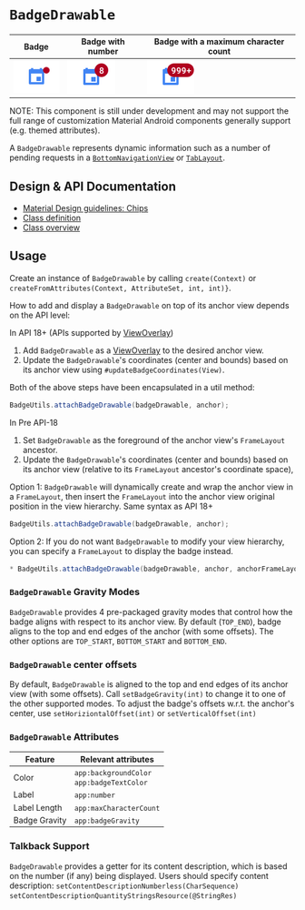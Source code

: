 <!--docs:
title: "Badge"
layout: detail
section: components
excerpt: "Badges can contain dynamic information, such as a number of pending requests."
iconId: badge
path: /catalog/badging/
-->

# `BadgeDrawable`

Badge                                   | Badge with number                              | Badge with a maximum character count
--------------------------------------- | ---------------------------------------------- | ------------------------------------
![badge_icon](assets/IconOnlyBadge.png) | ![badge_with_number_8](assets/BadgeNumber.png) | ![badge_with_999+](assets/BadgeNumberLongerThanMaxCharCount.png)

NOTE: This component is still under development and may not support the full
range of customization Material Android components generally support (e.g.
themed attributes).

A `BadgeDrawable` represents dynamic information such as a number of pending
requests in a [`BottomNavigationView`](BottomNavigation.md) or
[`TabLayout`](Tabs.md).

## Design & API Documentation

-   [Material Design guidelines: Chips](https://material.io/design/components/bottom-navigation.html#behavior)
-   [Class definition](https://github.com/material-components/material-components-android/tree/master/lib/java/com/google/android/material/badge/BadgeDrawable.java)
-   [Class overview](https://developer.android.com/reference/com/google/android/material/badge/BadgeDrawable)

## Usage

Create an instance of `BadgeDrawable` by calling `create(Context)` or
`createFromAttributes(Context, AttributeSet, int, int)}`.

How to add and display a `BadgeDrawable` on top of its anchor view depends on
the API level:

In API 18+ (APIs supported by
[ViewOverlay](https://developer.android.com/reference/android/view/ViewOverlay))

1.  Add `BadgeDrawable` as a
    [ViewOverlay](https://developer.android.com/reference/android/view/ViewOverlay)
    to the desired anchor view.
1.  Update the `BadgeDrawable`'s coordinates (center and bounds) based on its
    anchor view using `#updateBadgeCoordinates(View)`.

Both of the above steps have been encapsulated in a util method:

```java
BadgeUtils.attachBadgeDrawable(badgeDrawable, anchor);
```

In Pre API-18

1.  Set `BadgeDrawable` as the foreground of the anchor view's `FrameLayout`
    ancestor.
1.  Update the `BadgeDrawable`'s coordinates (center and bounds) based on its
    anchor view (relative to its `FrameLayout` ancestor's coordinate space),

Option 1: `BadgeDrawable` will dynamically create and wrap the anchor view in a
`FrameLayout`, then insert the `FrameLayout` into the anchor view original
position in the view hierarchy. Same syntax as API 18+

```java
BadgeUtils.attachBadgeDrawable(badgeDrawable, anchor);
```

Option 2: If you do not want `BadgeDrawable` to modify your view hierarchy, you
can specify a `FrameLayout` to display the badge instead.

```java
* BadgeUtils.attachBadgeDrawable(badgeDrawable, anchor, anchorFrameLayoutParent);
```

### `BadgeDrawable` Gravity Modes

`BadgeDrawable` provides 4 pre-packaged gravity modes that control how the badge
aligns with respect to its anchor view. By default (`TOP_END`), badge aligns to
the top and end edges of the anchor (with some offsets). The other options are
`TOP_START`, `BOTTOM_START` and `BOTTOM_END`.

### `BadgeDrawable` center offsets

By default, `BadgeDrawable` is aligned to the top and end edges of its anchor
view (with some offsets). Call `setBadgeGravity(int)` to change it to one of the
other supported modes. To adjust the badge's offsets w.r.t. the anchor's center,
use `setHoriziontalOffset(int)` or `setVerticalOffset(int)`

### `BadgeDrawable` Attributes

Feature       | Relevant attributes
------------- | -----------------------------------------------
Color         | `app:backgroundColor` <br> `app:badgeTextColor`
Label         | `app:number`
Label Length  | `app:maxCharacterCount`
Badge Gravity | `app:badgeGravity`

### Talkback Support

`BadgeDrawable` provides a getter for its content description, which is based on
the number (if any) being displayed. Users should specify content description:
`setContentDescriptionNumberless(CharSequence)`
`setContentDescriptionQuantityStringsResource(@StringRes)`
